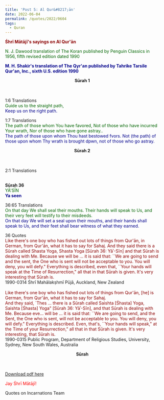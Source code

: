 ```yaml
---
title: 'Post 5: Al Qur&#8217;ān'
date: 2022-06-04
permalink: /quotes/2022/0604
tags:
  - Quran
---
```


<font color="DarkRed"><b>Śhrī Mātājī's sayings on Al Qur'ān</b></font><br>

<font color="DarkGreen">N. J. Dawood translation of The Koran published by Penguin Classics in 1956, fifth revised edition dated 1990</b></font><br>

<font color="DarkBlue"><b>M. H. Shakir's translation of The Qyr'an published by Tahrike Tarsile Qur'an, Inc., sixth U.S. edition 1990</b></font><br>

<div class="para-divider"></div>

<p style="text-align:center;">
<b>Sūrah 1</b><br>
<font color="DarkGreen"></b></font><br>
<font color="DarkBlue"><b></b></font><br>
</p>

<div class="para-divider"></div>

<p>
1:6 Translations<br>
<font color="DarkGreen">Guide us to the straight path,</font><br>
<font color="DarkBlue">Keep us on the right path.</font>
</p>

<div class="para-divider"></div>

<p>
1:7 Translations<br>
<font color="DarkGreen">The path of those whom You have favored, Not of those who have incurred Your wrath, Nor of those who have gone astray..</font><br>
<font color="DarkBlue">The path of those upon whom Thou hast bestowed fvors. Not (the path) of those upon whom Thy wrath is brought dpwn, not of those who go astray.</font>
</p>

<p style="text-align:center;">
<b>Sūrah 2</b><br>
<font color="DarkGreen"></b></font><br>
<font color="DarkBlue"><b></b></font><br>
</p>

<p style="text-align:center;">

<p>
2:1 Translations<br>
<font color="DarkGreen"></font><br>
<font color="DarkBlue"></font>
</p>

<p style="text-align:center;">

<b>Sūrah 36</b><br>
<font color="DarkGreen"></b>YĀ'SĪN</font><br>
<font color="DarkBlue"><b>Ya seen</b></font><br>
</p>

<p>
36:65 Translations<br>
<font color="DarkGreen">On that day We shall seal their mouths. Their hands will speak to Us, and their very feet will testify to their misdeeds.</font><br>
<font color="DarkBlue">On that day We will set a seal upon their mouths, and their hands shall speak to Us, and their feet shall bear witness of what they earned.</font>
</p>

<p>
36 Quotes<br>
<font color="DarkRed">Like there's one boy who has fished out lots of things from Qur'ān, in German, from Qur'ān, what it has to say for Sahaj. And they said there is a Sūrah called Shasta Yoga, Shasta Yoga [Sūrah 36: Yāʾ-Sīn] and that Sūrah is dealing with Me. Because we will be ... it is said that: ``We are going to send and the sent, the One who is sent will not be acceptable to you. You will deny, you will defy." Everything is described, even that, ``Your hands will speak at the Time of Resurrection," all that in that Sūrah is given. It's very interesting that Sūrah is.</font><br>
1990-0314 Śhrī Mahālakṣhmī Pūjā, Auckland, New Zealand<br>
<br>
<font color="DarkRed">Like there's one boy who has fished out lots of things from Qur'ān, [he] is German, from Qur'ān, what it has to say for Sahaj.<br>
And they said, `Thes ... there is a Sūrah called Saishta [Śhasta] Yoga, Saishta [Śhasta] Yoga" [Sūrah 36: Yāʾ-Sīn], and that Sūrah is dealing with Me. Because eve... will be ... it is said that: ``We are going to send, and the Sent, the One who is sent, will not be acceptable to you. You will deny, you will defy." Everything is described. Even, that's, ``Your hands will speak," at the Time  of your Resurrection," all that in that Sūrah is given. It's very interesting, that Sūrah is. </font><br>
1990-0315 Public Program, Department of Religious Studies, University, Sydney, New South Wales, Australia
</p>


<div class="para-divider"></div>

<p style="text-align:center;">
<b>Sūrah </b><br>
<font color="DarkGreen"></b></font><br>
<font color="DarkBlue"><b></b></font><br>
</p>

<div class="para-divider"></div>

<div class="para-divider"></div>

[Download pdf here](http://seven-teams.github.io/files/Shri_Anasuya_V2.pdf)

<p style="color:red;">Jay Śhrī Mātājī!<br></p>

Quotes on Incarnations Team